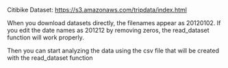 Citibike Dataset: https://s3.amazonaws.com/tripdata/index.html

When you download datasets directly, the filenames appear as 20120102. If you edit the date names as 201212 by removing zeros, the read_dataset function will work properly.

Then you can start analyzing the data using the csv file that will be created with the read_dataset function